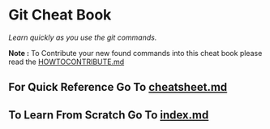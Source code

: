 Git Cheat Book
====================
_Learn quickly as you use the git commands._

**Note :** To Contribute your new found commands into this cheat book please read the [HOWTOCONTRIBUTE.md](HOWTOCONTRIBUTE.md)

## For Quick Reference Go To [cheatsheet.md](cheatsheet.md)

## To Learn From Scratch Go To [index.md](index.md)
